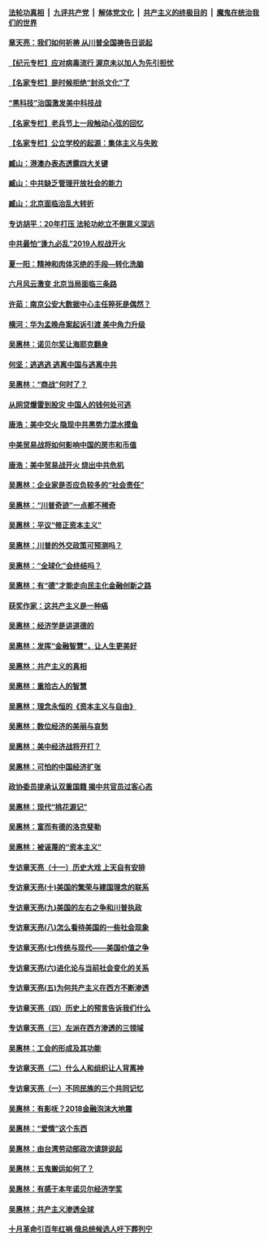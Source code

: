 ####  [法轮功真相](../../../../basic/blob/master/README.md?t=07100902) &nbsp;|&nbsp; [九评共产党](../../../../9ping.md/blob/master/README.md?t=07100902) &nbsp;|&nbsp; [解体党文化](../../../../jtdwh.md/blob/master/README.md?t=07100902)  &nbsp;|&nbsp; [共产主义的终极目的](../../../../gczydzjmd.md/blob/master/README.md?t=07100902) &nbsp;|&nbsp; [魔鬼在统治我们的世界](../../../../mgztzwmdsj.md/blob/master/README.md?t=07100902) 

#### [章天亮：我们如何祈祷 从川普全国祷告日说起](../pages/nsc423/n11944627.md?t=07100902) 

#### [【纪元专栏】应对病毒流行 渥京未以加人为先引担忧](../pages/nsc423/n11875714.md?t=07100902) 

#### [【名家专栏】是时候拒绝“封杀文化”了](../pages/nsc423/n11814093.md?t=07100902) 

#### [“黑科技”治国激发美中科技战](../pages/nsc423/n11638056.md?t=07100902) 

#### [【名家专栏】老兵节上一段触动心弦的回忆](../pages/nsc423/n11646016.md?t=07100902) 

#### [【名家专栏】公立学校的起源：集体主义与失败](../pages/nsc423/n11601833.md?t=07100902) 

#### [臧山：港澳办表态透露四大关键](../pages/nsc423/n11421628.md?t=07100902) 

#### [臧山：中共缺乏管理开放社会的能力](../pages/nsc423/n11407457.md?t=07100902) 

#### [臧山：北京面临治乱大转折](../pages/nsc423/n11406895.md?t=07100902) 

#### [专访胡平：20年打压 法轮功屹立不倒意义深远](../pages/nsc423/n11398800.md?t=07100902) 

#### [中共最怕“逢九必乱”2019人权战开火](../pages/nsc423/n11385248.md?t=07100902) 

#### [夏一阳：精神和肉体灭绝的手段—转化洗脑](../pages/nsc423/n11368250.md?t=07100902) 

#### [六月风云激变 北京当局面临三条路](../pages/nsc423/n11313668.md?t=07100902) 

#### [许茹：南京公安大数据中心主任猝死是偶然？](../pages/nsc423/n11064744.md?t=07100902) 

#### [横河：华为孟晚舟案起诉引渡 美中角力升级](../pages/nsc423/n11027230.md?t=07100902) 

#### [吴惠林：诺贝尔奖让海耶克翻身](../pages/nsc423/n10890049.md?t=07100902) 

#### [何坚：逃逃逃 逃离中国与逃离中共](../pages/nsc423/n10592891.md?t=07100902) 

#### [吴惠林：“商战”何时了？](../pages/nsc423/n10573558.md?t=07100902) 

#### [从网贷爆雷到股灾 中国人的钱何处可逃](../pages/nsc423/n10572800.md?t=07100902) 

#### [唐浩：美中交火 隐现中共黑势力混水摸鱼](../pages/nsc423/n10544040.md?t=07100902) 

#### [中美贸易战将如何影响中国的房市和币值](../pages/nsc423/n10543697.md?t=07100902) 

#### [唐浩：美中贸易战开火 烧出中共危机](../pages/nsc423/n10540126.md?t=07100902) 

#### [吴惠林：企业家是否应负较多的“社会责任”](../pages/nsc423/n10535022.md?t=07100902) 

#### [吴惠林：“川普奇迹”一点都不稀奇](../pages/nsc423/n10512808.md?t=07100902) 

#### [吴惠林：平议“修正资本主义”](../pages/nsc423/n10495724.md?t=07100902) 

#### [吴惠林：川普的外交政策可预测吗？](../pages/nsc423/n10462387.md?t=07100902) 

#### [吴惠林：“全球化”会终结吗？](../pages/nsc423/n10452838.md?t=07100902) 

#### [吴惠林：有“德”才能走向民主化金融创新之路](../pages/nsc423/n10432292.md?t=07100902) 

#### [获奖作家：这共产主义是一种癌](../pages/nsc423/n10431541.md?t=07100902) 

#### [吴惠林：经济学是讲道德的](../pages/nsc423/n10398014.md?t=07100902) 

#### [吴惠林：发挥“金融智慧”，让人生更美好](../pages/nsc423/n10375019.md?t=07100902) 

#### [吴惠林：共产主义的真相](../pages/nsc423/n10351394.md?t=07100902) 

#### [吴惠林：重拾古人的智慧](../pages/nsc423/n10337691.md?t=07100902) 

#### [吴惠林：理念永恒的《资本主义与自由》](../pages/nsc423/n10316274.md?t=07100902) 

#### [吴惠林：数位经济的美丽与哀愁](../pages/nsc423/n10292946.md?t=07100902) 

#### [吴惠林：美中经济战将开打？](../pages/nsc423/n10258825.md?t=07100902) 

#### [吴惠林：可怕的中国经济扩张](../pages/nsc423/n10219147.md?t=07100902) 

#### [政协委员提承认双重国籍 揭中共官员过客心态](../pages/nsc423/n10208809.md?t=07100902) 

#### [吴惠林：现代“桃花源记”](../pages/nsc423/n10185234.md?t=07100902) 

#### [吴惠林：富而有德的洛克斐勒](../pages/nsc423/n10142264.md?t=07100902) 

#### [吴惠林：被诬蔑的“资本主义”](../pages/nsc423/n10124816.md?t=07100902) 

#### [专访章天亮（十一）历史大戏 上天自有安排](../pages/nsc423/n10094905.md?t=07100902) 

#### [专访章天亮(十)美国的繁荣与建国理念的联系](../pages/nsc423/n10094899.md?t=07100902) 

#### [专访章天亮(九)美国的左右之争和川普执政](../pages/nsc423/n10094889.md?t=07100902) 

#### [专访章天亮(八)怎么看待美国的一些社会现象](../pages/nsc423/n10094857.md?t=07100902) 

#### [专访章天亮(七)传统与现代——美国价值之争](../pages/nsc423/n10093140.md?t=07100902) 

#### [专访章天亮(六)进化论与当前社会变化的关系](../pages/nsc423/n10092036.md?t=07100902) 

#### [专访章天亮(五)为何共产主义在西方不断渗透](../pages/nsc423/n10083620.md?t=07100902) 

#### [专访章天亮（四）历史上的预言告诉我们什么](../pages/nsc423/n10083606.md?t=07100902) 

#### [专访章天亮（三）左派在西方渗透的三领域](../pages/nsc423/n10081115.md?t=07100902) 

#### [吴惠林：工会的形成及其功能](../pages/nsc423/n10080633.md?t=07100902) 

#### [专访章天亮（二）什么人和组织让人背离神](../pages/nsc423/n10076637.md?t=07100902) 

#### [专访章天亮（一）不同民族的三个共同记忆](../pages/nsc423/n10074188.md?t=07100902) 

#### [吴惠林：有影呒？2018金融泡沫大地震](../pages/nsc423/n10040534.md?t=07100902) 

#### [吴惠林：“爱情”这个东西](../pages/nsc423/n10019423.md?t=07100902) 

#### [吴惠林：由台湾劳动部政次请辞说起](../pages/nsc423/n9979679.md?t=07100902) 

#### [吴惠林：五鬼搬运如何了？](../pages/nsc423/n9925338.md?t=07100902) 

#### [吴惠林：有感于本年诺贝尔经济学奖](../pages/nsc423/n9871883.md?t=07100902) 

#### [吴惠林：共产主义渗透全球](../pages/nsc423/n9812748.md?t=07100902) 

#### [十月革命引百年红祸 俄总统候选人吁下葬列宁](../pages/nsc423/n9810182.md?t=07100902) 

